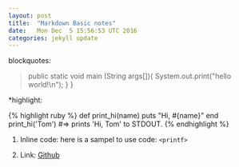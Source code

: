 ```yaml
---
layout: post
title:  "Markdown Basic notes"
date:   Mon Dec  5 15:56:53 UTC 2016
categories: jekyll update
---
```

blockquotes:
>public static void main (String args[]){
>  System.out.print("hello world!\n");
> }
> }

*highlight:

{% highlight ruby %}
def print_hi(name)
  puts "Hi, #{name}"
end
print_hi('Tom')
#=> prints 'Hi, Tom' to STDOUT.
{% endhighlight %}

1. Inline code:
here is a sampel to use code: `<printf>`

2. Link:
[Github](https://github.com)
